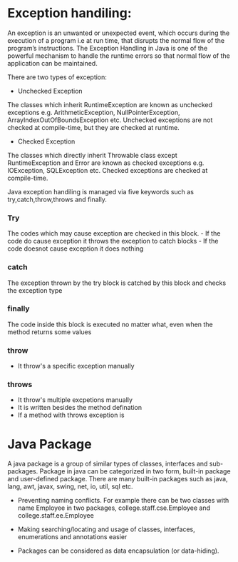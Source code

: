 # Exception handiling:


An exception is an unwanted or unexpected event, which occurs during the execution of a program i.e
 at run time, that disrupts the normal flow of the program’s instructions.
The Exception Handling in Java is one of the powerful mechanism to handle the runtime errors so that
 normal flow of the application can be maintained.


There are two types of exception:

* Unchecked Exception

The classes which inherit RuntimeException are known as unchecked exceptions e.g. ArithmeticException, NullPointerException, ArrayIndexOutOfBoundsException etc. Unchecked exceptions are not checked at
 compile-time, but they are checked at runtime.

* Checked Exception

The classes which directly inherit Throwable class except RuntimeException and Error are known as
 checked exceptions e.g. IOException, SQLException etc. Checked exceptions are checked at compile-time.


Java exception handiling is managed via five keywords
such as try,catch,throw,throws and finally.
### Try
The codes which may cause exception are checked
in this block.
	- If the code do cause exception it throws the exception to catch blocks
	- If the code doesnot cause exception it does nothing

### catch

 The exception thrown by the try block is catched by this block and checks the exception type

### finally

The code inside this block is executed no matter what, even when the method returns some values

### throw

- It throw's a specific exception manually

### throws

- It throw's multiple excpetions manually
- It is written besides the method defination
- If a method with throws exception is 




# Java Package

A java package is a group of similar types of classes, interfaces and sub-packages.
Package in java can be categorized in two form, built-in package and user-defined package.
There are many built-in packages such as java, lang, awt, javax, swing, net, io, util, sql etc.


* Preventing naming conflicts. For example there can be two classes with name Employee in two packages,
  college.staff.cse.Employee and college.staff.ee.Employee

* Making searching/locating and usage of classes, interfaces, enumerations and annotations easier

* Packages can be considered as data encapsulation (or data-hiding).
